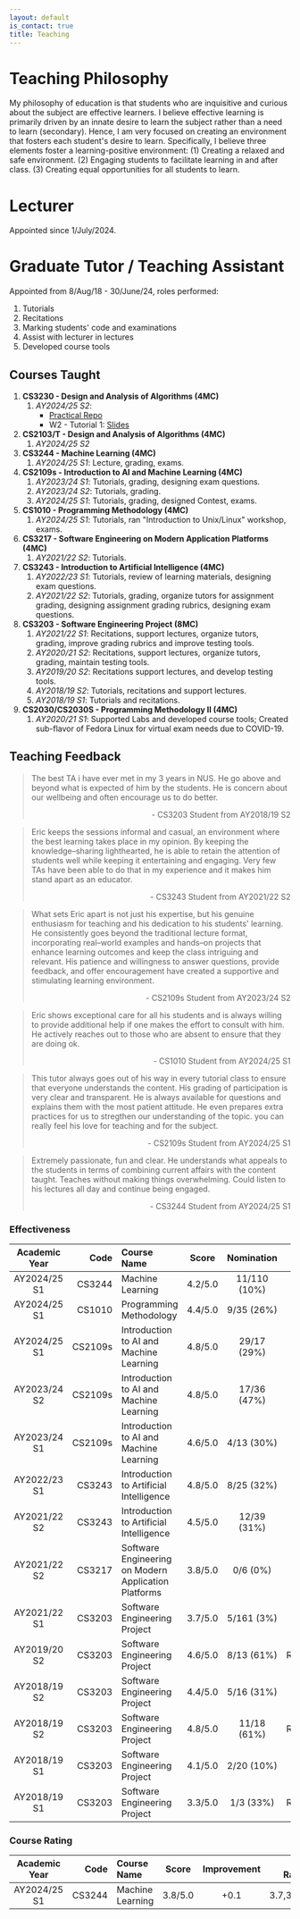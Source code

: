 ```yaml
---
layout: default
is_contact: true
title: Teaching
---
```


# Teaching Philosophy

My philosophy of education is that students who are inquisitive and curious about the subject are effective learners. I believe effective learning is primarily driven by an innate desire to learn the subject rather than a need to learn (secondary). Hence, I am very focused on creating an environment that fosters each student's desire to learn. Specifically, I believe three elements foster a learning-positive environment: (1) Creating a relaxed and safe environment. (2) Engaging students to facilitate learning in and after class. (3) Creating equal opportunities for all students to learn. 

# Lecturer

Appointed since 1/July/2024.

# Graduate Tutor / Teaching Assistant

Appointed from 8/Aug/18 - 30/June/24, roles performed:

1. Tutorials
2. Recitations
3. Marking students' code and examinations
4. Assist with lecturer in lectures
4. Developed course tools

## Courses Taught

<!-- 
        * W3 - Tutorial 1: [Slides](/teaching/AY2324S2/CS2109s/T01_Tutorial_Slides.pdf), [Notes](/teaching/AY2324S2/CS2109s/T01_Tutorial.pdf)
        * W4 - Tutorial 2: [Slides](/teaching/AY2324S2/CS2109s/T02_Tutorial_Slides.pdf), [Notes](/teaching/AY2324S2/CS2109s/T02_Tutorial.pdf)
        * W5 - Tutorial 3: [Slides](/teaching/AY2324S2/CS2109s/T03_Tutorial_Slides.pdf), [Notes](/teaching/AY2324S2/CS2109s/T03_Tutorial.pdf)
        * W6 - Tutorial 4: [Slides](/teaching/AY2324S2/CS2109s/T04_Tutorial_Slides.pdf), [Notes](/teaching/AY2324S2/CS2109s/T04_Tutorial.pdf)
        * W8 - Tutorial 5: [Slides](/teaching/AY2324S2/CS2109s/T05_Tutorial_Slides.pdf), [Notes](/teaching/AY2324S2/CS2109s/T05_Tutorial.pdf)
        * W9 - Tutorial 6: [Slides](/teaching/AY2324S2/CS2109s/T06_Tutorial_Slides.pdf), [Notes](/teaching/AY2324S2/CS2109s/T06_Tutorial.pdf)
        * W10 - Tutorial 7: [Slides](/teaching/AY2324S2/CS2109s/T07_Tutorial_Slides.pdf), [Notes](/teaching/AY2324S2/CS2109s/T07_Tutorial.pdf)
        * W11 - Tutorial 8: [Slides](/teaching/AY2324S2/CS2109s/T08_Tutorial_Slides.pdf), [Notes](/teaching/AY2324S2/CS2109s/T08_Tutorial.pdf)
        * W12 - Tutorial 9: [Slides](/teaching/AY2324S2/CS2109s/T09_Tutorial_Slides.pdf), [Notes](/teaching/AY2324S2/CS2109s/T09_Tutorial.pdf)
        * W13 - Tutorial 10: [Slides](/teaching/AY2324S2/CS2109s/T10_Tutorial_Slides.pdf), [Notes](/teaching/AY2324S2/CS2109s/T10_Tutorial.pdf) 
-->



1. **CS3230 - Design and Analysis of Algorithms (4MC)** 
    1. _AY2024/25 S2_: 
        * [Practical Repo](https://github.com/eric-vader/nus-cs3230-practical)
        * W2 - Tutorial 1: [Slides](/teaching/AY2425S2/CS3230/T01.introduction-and-asymptotic-analysis_slides_20jan2025.pdf)
1. **CS2103/T - Design and Analysis of Algorithms (4MC)** 
    1. _AY2024/25 S2_
1. **CS3244 - Machine Learning (4MC)** 
    1. _AY2024/25 S1_: Lecture, grading, exams.
1. **CS2109s - Introduction to AI and Machine Learning (4MC)** 
    1. _AY2023/24 S1_: Tutorials, grading, designing exam questions.
    1. _AY2023/24 S2_: Tutorials, grading.
    1. _AY2024/25 S1_: Tutorials, grading, designed Contest, exams.
1. **CS1010 - Programming Methodology (4MC)** 
    1. _AY2024/25 S1_: Tutorials, ran "Introduction to Unix/Linux" workshop, exams.
1. **CS3217 - Software Engineering on Modern Application Platforms (4MC)** 
    1. _AY2021/22 S2_: Tutorials.
1. **CS3243 - Introduction to Artificial Intelligence (4MC)** 
    1. _AY2022/23 S1_: Tutorials, review of learning materials, designing exam questions.
    1. _AY2021/22 S2_: Tutorials, grading, organize tutors for assignment grading, designing assignment grading rubrics, designing exam questions.
1. **CS3203 - Software Engineering Project (8MC)** 
    1. _AY2021/22 S1_: Recitations, support lectures, organize tutors, grading, improve grading rubrics and improve testing tools.
    1. _AY2020/21 S2_: Recitations, support lectures, organize tutors, grading, maintain testing tools.
    1. _AY2019/20 S2_: Recitations support lectures, and develop testing tools.
    1. _AY2018/19 S2_: Tutorials, recitations and support lectures.
    1. _AY2018/19 S1_: Tutorials and recitations.
1. **CS2030/CS2030S - Programming Methodology II (4MC)** 
    1. _AY2020/21 S1_: Supported Labs and developed course tools; Created sub-flavor of Fedora Linux for virtual exam needs due to COVID-19.

## Teaching Feedback

> The best TA i have ever met in my 3 years in NUS. He go above and beyond what is expected of him by the students. He is concern about our wellbeing and often encourage us to do better. 
> <p style="text-align: right">- CS3203 Student from AY2018/19 S2</p>

> Eric keeps the sessions informal and casual, an environment where the best learning takes place in my opinion. By keeping the
knowledge–sharing lighthearted, he is able to retain the attention of students well while keeping it entertaining and engaging. Very
few TAs have been able to do that in my experience and it makes him stand apart as an educator.
> <p style="text-align: right">- CS3243 Student from AY2021/22 S2</p>

> What sets Eric apart is not just his expertise, but his genuine enthusiasm for teaching and his dedication to his students' learning. He consistently goes beyond the traditional lecture format, incorporating real–world examples and hands–on projects that enhance learning outcomes and keep the class intriguing and relevant. His patience and willingness to answer questions, provide feedback, and offer encouragement have created a supportive and stimulating learning environment.
> <p style="text-align: right">- CS2109s Student from AY2023/24 S2</p>

> Eric shows exceptional care for all his students and is always willing to provide additional help if one makes the effort to consult
with him. He actively reaches out to those who are absent to ensure that they are doing ok.
> <p style="text-align: right">- CS1010 Student from AY2024/25 S1</p>

> This tutor always goes out of his way in every tutorial class to ensure that everyone understands the content. His grading of
participation is very clear and transparent. He is always available for questions and explains them with the most patient attitude. He
even prepares extra practices for us to stregthen our understanding of the topic. you can really feel his love for teaching and for the
subject.
> <p style="text-align: right">- CS2109s Student from AY2024/25 S1</p>

> Extremely passionate, fun and clear. He understands what appeals to the students in terms of combining current affairs with the
content taught. Teaches without making things overwhelming. Could listen to his lectures all day and continue being engaged.
> <p style="text-align: right">- CS3244 Student from AY2024/25 S1</p>

### Effectiveness

Academic Year | Code | Course Name | Score | Nomination | Type
:-:|-:|:-|:-:|:-:|-:
AY2024/25 S1 | CS3244 | Machine Learning | 4.2/5.0 | 11/110 (10%) | Lectures
AY2024/25 S1 | CS1010 | Programming Methodology | 4.4/5.0 | 9/35 (26%) | Tutorial
AY2024/25 S1 | CS2109s | Introduction to AI and Machine Learning | 4.8/5.0 | 29/17 (29%) | Tutorial
AY2023/24 S2 | CS2109s | Introduction to AI and Machine Learning | 4.8/5.0 | 17/36 (47%) | Tutorial
AY2023/24 S1 | CS2109s | Introduction to AI and Machine Learning | 4.6/5.0 | 4/13 (30%) | Tutorial
AY2022/23 S1 | CS3243 | Introduction to Artificial Intelligence | 4.8/5.0 | 8/25 (32%) | Tutorial
AY2021/22 S2 | CS3243 | Introduction to Artificial Intelligence | 4.5/5.0 | 12/39 (31%) | Tutorial
AY2021/22 S2 | CS3217 | Software Engineering on Modern Application Platforms | 3.8/5.0 | 0/6 (0%) | Tutorial
AY2021/22 S1 | CS3203 | Software Engineering Project | 3.7/5.0 | 5/161 (3%) | Lecture
AY2019/20 S2 | CS3203 | Software Engineering Project | 4.6/5.0 | 8/13 (61%) |  Recitation
AY2018/19 S2 | CS3203 | Software Engineering Project | 4.4/5.0 | 5/16 (31%) | Tutorial
AY2018/19 S2 | CS3203 | Software Engineering Project | 4.8/5.0 | 11/18 (61%) | Recitation
AY2018/19 S1 | CS3203 | Software Engineering Project | 4.1/5.0 | 2/20 (10%) | Tutorial
AY2018/19 S1 | CS3203 | Software Engineering Project | 3.3/5.0 | 1/3 (33%) | Recitation

### Course Rating

Academic Year | Code | Course Name | Score | Improvement | Past Ratings
:-:|-:|:-|:-:|:-:|-:
AY2024/25 S1 | CS3244 | Machine Learning | 3.8/5.0 | +0.1 | 3.7,3.7,3.6